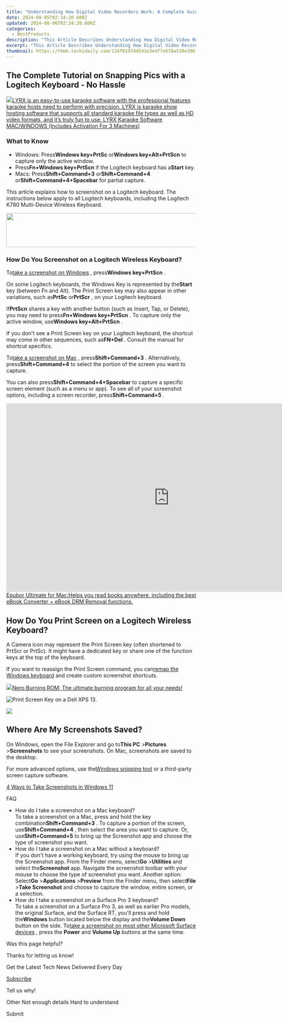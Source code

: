 ```yaml
---
title: "Understanding How Digital Video Recorders Work: A Complete Guide"
date: 2024-08-05T02:34:20.600Z
updated: 2024-08-06T02:34:20.600Z
categories:
  - BestProducts
description: "This Article Describes Understanding How Digital Video Recorders Work: A Complete Guide"
excerpt: "This Article Describes Understanding How Digital Video Recorders Work: A Complete Guide"
thumbnail: https://thmb.techidaily.com/134f01974d541e3e4f7e678a539e306f85d908190cede197af26c62a5bdec50a.png
---
```


## The Complete Tutorial on Snapping Pics with a Logitech Keyboard - No Hassle
<!-- affiliate ads begin -->
<a href="https://shop.pcdj.com/order/checkout.php?PRODS=4698998&QTY=1&AFFILIATE=108875&CART=1"> <img src="https://secure.avangate.com/images/merchant/47f4b6321e9fd8e8f7326a6adc1a7c1e/products/MacBook_Pro_lyrx-withsinger-tv.png" border="0">LYRX is an easy-to-use karaoke software with the professional features karaoke hosts need to perform with precision. LYRX is karaoke show hosting software that supports all standard karaoke file types as well as HD video formats, and it’s truly fun to use. 
LYRX Karaoke Software MAC/WINDOWS (Includes Activation For 3 Machines)</a>
<!-- affiliate ads end -->
### What to Know

* Windows: Press**Windows key+PrtSc** or**Windows key+Alt+PrtScn** to capture only the active window.
* Press**Fn+Windows key+PrtScn** if the Logitech keyboard has a**Start** key.
* Macs: Press**Shift+Command+3** or**Shift+Command+4** or**Shift+Command+4+Spacebar** for partial capture.

 This article explains how to screenshot on a Logitech keyboard. The instructions below apply to all Logitech keyboards, including the Logitech K780 Multi-Device Wireless Keyboard.

<!-- affiliate ads begin -->
<a href="https://newchic.sjv.io/c/5597632/1659704/14420" target="_top" id="1659704"><img src="//a.impactradius-go.com/display-ad/14420-1659704" border="0" alt="" width="728" height="90"/></a><img height="0" width="0" src="https://imp.pxf.io/i/5597632/1659704/14420" style="position:absolute;visibility:hidden;" border="0" />
<!-- affiliate ads end -->
### How Do You Screenshot on a Logitech Wireless Keyboard?

 To[take a screenshot on Windows](https://www.lifewire.com/take-screenshots-using-windows-3507009) , press**Windows key+PrtScn** .

 On some Logitech keyboards, the Windows Key is represented by the**Start** key (between Fn and Alt). The Print Screen key may also appear in other variations, such as**PrtSc** or**PrtScr** , on your Logitech keyboard.

 If**PrtScn** shares a key with another button (such as Insert, Tap, or Delete), you may need to press**Fn+Windows key+PrtScn** . To capture only the active window, use**Windows key+Alt+PrtScn** .  

 If you don't see a Print Screen key on your Logitech keyboard, the shortcut may come in other sequences, such as**FN+Del** . Consult the manual for shortcut specifics.  

 To[take a screenshot on Mac](https://www.lifewire.com/take-screenshot-on-a-mac-5080043) , press**Shift+Command+3** . Alternatively, press**Shift+Command+4** to select the portion of the screen you want to capture.

 You can also press**Shift+Command+4+Spacebar** to capture a specific screen element (such as a menu or app). To see all of your screenshot options, including a screen recorder, press**Shift+Command+5** .

<!-- affiliate ads begin -->
<a href="https://secure.2checkout.com/order/checkout.php?PRODS=4599952&QTY=1&AFFILIATE=108875&CART=1"><iframe width="864" height="500" src="https://www.youtube.com/embed/jVnfr5HudQw" title="The Latest and Easiest Solution to Remove Kindle DRM on Windows (without Degrading)" frameborder="0" allow="accelerometer; autoplay; clipboard-write; encrypted-media; gyroscope; picture-in-picture; web-share" referrerpolicy="strict-origin-when-cross-origin" allowfullscreen></iframe>Epubor Ultimate for Mac:Helps you read books anywhere, including the best eBook Converter + eBook DRM Removal functions.</a>
<!-- affiliate ads end -->
## How Do You Print Screen on a Logitech Wireless Keyboard?

 A Camera icon may represent the Print Screen key (often shortened to PrtScr or PrtSc). It might have a dedicated key or share one of the function keys at the top of the keyboard.

 If you want to reassign the Print Screen command, you can[remap the Windows keyboard](https://www.lifewire.com/remap-keyboard-in-windows-10-5181178) and create custom screenshot shortcuts.

<!-- affiliate ads begin -->
<a href="https://store.nero.com/order/checkout.php?PRODS=39694080&QTY=1&AFFILIATE=108875&CART=1"><img src="http://cdnwww.nero.com/nero-com-wAssets/img/banners/2023/nbr/fire/Screenshot_1red_gb.jpg" border="0">Nero Burning ROM:
The ultimate burning program for all your needs!</a>
<!-- affiliate ads end -->
![Print Screen Key on a Dell XPS 13.](https://www.lifewire.com/thmb/69ba7xDN0RG382zPypUBUTaZYpE=/1500x0/filters:no_upscale():max_bytes(150000):strip_icc():format(webp)/A2-TakeaScreenshotonaDellLaptop-annotated-ec47a86d15a142dc8eb5a740ef6d3284.jpg)

<!-- affiliate ads begin -->
<a href="https://secure.2checkout.com/order/checkout.php?PRODS=2201613&QTY=1&AFFILIATE=108875&CART=1"><img src="https://www.macdvdripperpro.com/images/devices-3.png" border="0"></a>
<!-- affiliate ads end -->
## Where Are My Screenshots Saved?

 On Windows, open the File Explorer and go to**This PC** \>**Pictures** \>**Screenshots** to see your screenshots. On Mac, screenshots are saved to the desktop.

 For more advanced options, use the[Windows snipping tool](https://www.lifewire.com/windows-vista-snipping-tool-4123251) or a third-party screen capture software.

[4 Ways to Take Screenshots in Windows 11](https://www.lifewire.com/take-screenshot-in-windows-11-5190072)

 FAQ

* How do I take a screenshot on a Mac keyboard?  
 To take a screenshot on a Mac, press and hold the key combination**Shift+Command+3** . To capture a portion of the screen, use**Shift+Command+4** , then select the area you want to capture. Or, use**Shift+Command+5** to bring up the Screenshot app and choose the type of screenshot you want.
* How do I take a screenshot on a Mac without a keyboard?  
 If you don't have a working keyboard, try using the mouse to bring up the Screenshot app. From the Finder menu, select**Go** \>**Utilities** and select the**Screenshot** app. Navigate the screenshot toolbar with your mouse to choose the type of screenshot you want. Another option: Select**Go** \>**Applications** \>**Preview** from the Finder menu, then select**File** \>**Take Screenshot** and choose to capture the window, entire screen, or a selection.
* How do I take a screenshot on a Surface Pro 3 keyboard?  
 To take a screenshot on a Surface Pro 3, as well as earlier Pro models, the original Surface, and the Surface RT, you'll press and hold the**Windows** button located below the display and the**Volume Down** button on the side. To[take a screenshot on most other Microsoft Surface devices](https://www.lifewire.com/take-screenshot-on-microsoft-surface-5104766) , press the **Power** and **Volume Up** buttons at the same time.

Was this page helpful?

Thanks for letting us know!

 Get the Latest Tech News Delivered Every Day

[Subscribe](https://www.lifewire.com/#)

Tell us why!

 Other  Not enough details  Hard to understand

 Submit

<ins class="adsbygoogle"
     style="display:block"
     data-ad-format="autorelaxed"
     data-ad-client="ca-pub-7571918770474297"
     data-ad-slot="1223367746"></ins>



<ins class="adsbygoogle"
     style="display:block"
     data-ad-client="ca-pub-7571918770474297"
     data-ad-slot="8358498916"
     data-ad-format="auto"
     data-full-width-responsive="true"></ins>
